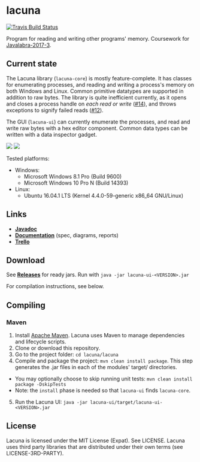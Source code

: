 # lacuna

[![Travis Build Status](https://travis-ci.org/cxcorp/lacuna.svg?branch=master&updatecachepls=2)](https://travis-ci.org/cxcorp/lacuna)

Program for reading and writing other programs' memory.
Coursework for [Javalabra-2017-3](https://github.com/javaLabra/Javalabra2017-3).

## Current state
The Lacuna library (`lacuna-core`) is mostly feature-complete. It has classes for enumerating processes, and reading and writing a process's memory on both Windows and Linux. Common primitive datatypes are supported in addition to raw bytes. The library is quite inefficient currently, as it opens and closes a process handle on _each read or write_ ([#14](https://github.com/cxcorp/lacuna/issues/14)), and throws exceptions to signify failed reads ([#12](https://github.com/cxcorp/lacuna/issues/12)).

The GUI (`lacuna-ui`) can currently enumerate the processes, and read and write raw bytes with a hex editor component. Common data types can be written with a data inspector gadget.

![](http://i.imgur.com/7nx3zf8.png)
![](http://i.imgur.com/ESrx0Us.png)

Tested platforms:
* Windows:
  - Microsoft Windows 8.1 Pro (Build 9600)
  - Microsoft Windows 10 Pro N (Build 14393)
* Linux:
  - Ubuntu 16.04.1 LTS (Kernel 4.4.0-59-generic x86_64 GNU/Linux)
  
## Links
* [**Javadoc**](https://htmlpreview.github.io/?https://github.com/cxcorp/lacuna/blob/master/javadoc/index.html)
* [**Documentation**](https://github.com/cxcorp/lacuna/tree/master/dokumentaatio) (spec, diagrams, reports)
* [**Trello**](https://trello.com/b/KGL8icHx/lacuna)

## Download
See [**Releases**](https://github.com/cxcorp/lacuna/releases) for ready jars. Run with `java -jar lacuna-ui-<VERSION>.jar`

For compilation instructions, see below.

## Compiling
### Maven
1. Install [Apache Maven](https://maven.apache.org/install.html). Lacuna uses Maven to manage dependencies and lifecycle scripts.
2. Clone or download this repository.
3. Go to the project folder: `cd lacuna/lacuna`
4. Compile and package the project: `mvn clean install package`. This step generates the .jar files in each of the modules' target/ directories.
  - You may optionally choose to skip running unit tests: `mvn clean install package -DskipTests`
  - Note: the `install` phase is needed so that `lacuna-ui` finds `lacuna-core`.
5. Run the Lacuna UI: `java -jar lacuna-ui/target/lacuna-ui-<VERSION>.jar`

## License
Lacuna is licensed under the MIT License (Expat). See LICENSE.
Lacuna uses third party libraries that are distributed under their own terms (see LICENSE-3RD-PARTY).
